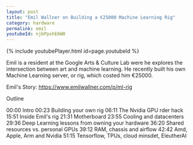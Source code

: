 ```yaml
---
layout: post
title: "Emil Wallner on Building a €25000 Machine Learning Rig"
category: hardware
permalink: emil
youtubeId: njbPpxhE6W0
---
```


{% include youtubePlayer.html id=page.youtubeId %}

Emil is a resident at the Google Arts & Culture Lab were he explores the intersection between art and machine learning. He recently built his own Machine Learning server, or rig, which costed him €25000.

Emil's Story: https://www.emilwallner.com/p/ml-rig

Outline

00:00 Intro
00:23 Building your own rig
06:11 The Nvidia GPU rder hack
15:51 Inside Emil's rig
21:31 Motherboard
23:55 Cooling and datacenters
29:36 Deep Learning lessons from owning your hardware
36:20 Shared resources vs. personal GPUs
39:12 RAM, chassis and airflow
42:42 Amd, Apple, Arm and Nvidia
51:15 Tensorflow, TPUs, cloud minsdet, EleutherAI